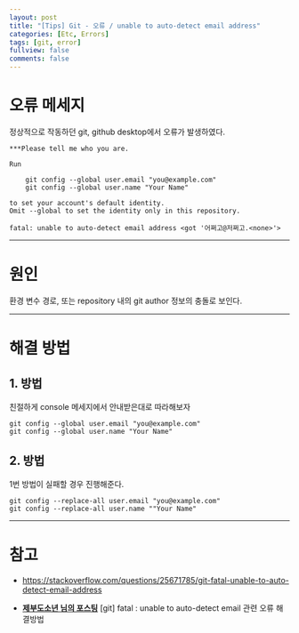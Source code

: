 ```yaml
---
layout: post
title: "[Tips] Git - 오류 / unable to auto-detect email address"
categories: [Etc, Errors]
tags: [git, error]
fullview: false
comments: false
---
```


# 오류 메세지

정상적으로 작동하던 git, github desktop에서 오류가 발생하였다.

```console
***Please tell me who you are.

Run

    git config --global user.email "you@example.com"
    git config --global user.name "Your Name"

to set your account's default identity.
Omit --global to set the identity only in this repository.

fatal: unable to auto-detect email address <got '어쩌고@저쩌고.<none>'>
```

---

# 원인

환경 변수 경로, 또는 repository 내의 git author 정보의 충돌로 보인다.

---

# 해결 방법

## 1. 방법

친절하게 console 메세지에서 안내받은대로 따라해보자

```console
git config --global user.email "you@example.com"
git config --global user.name "Your Name"
```

## 2. 방법

1번 방법이 실패할 경우 진행해준다.

```console
git config --replace-all user.email "you@example.com"
git config --replace-all user.name ""Your Name"
```

---

# 참고

- <https://stackoverflow.com/questions/25671785/git-fatal-unable-to-auto-detect-email-address>

- **[제부도소년 님의 포스팅](https://jaweb.tistory.com/entry/git-fatal-unable-to-auto-detect-email-%EA%B4%80%EB%A0%A8-%EC%98%A4%EB%A5%98-%ED%95%B4%EA%B2%B0%EB%B0%A9%EB%B2%95 "[git] fatal : unable to auto-detect email 관련 오류 해결방법")** [git] fatal : unable to auto-detect email 관련 오류 해결방법